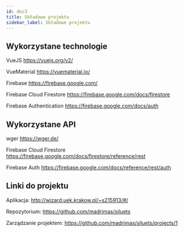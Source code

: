 ```yaml
---
id: doc3
title: Składowe projektu
sidebar_label: Składowe projektu
---
```


## Wykorzystane technologie

VueJS https://vuejs.org/v2/

VueMaterial https://vuematerial.io/

Firebase https://firebase.google.com/

Firebase Cloud Firestore https://firebase.google.com/docs/firestore

Firebase Authentication https://firebase.google.com/docs/auth

## Wykorzystane API

wger https://wger.de/

Firebase Cloud Firestore https://firebase.google.com/docs/firestore/reference/rest

Firebase Auth https://firebase.google.com/docs/reference/rest/auth

## Linki do projektu

Aplikacja: http://wizard.uek.krakow.pl/~s215913/#/

Repozytorium: https://github.com/madrimas/siluets

Zarządzanie projektem: https://github.com/madrimas/siluets/projects/1
